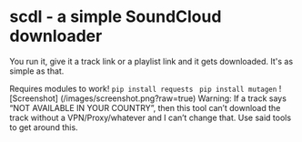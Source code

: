 # scdl - a simple SoundCloud downloader
You run it, give it a track link or a playlist link and it gets downloaded. It's as simple as that.

Requires modules to work! `pip install requests` ` pip install mutagen`
![Screenshot] (/images/screenshot.png?raw=true)
Warning: If a track says “NOT AVAILABLE IN YOUR COUNTRY”, then this tool can’t download the track without a VPN/Proxy/whatever and I can’t change that. Use said tools to get around this.
